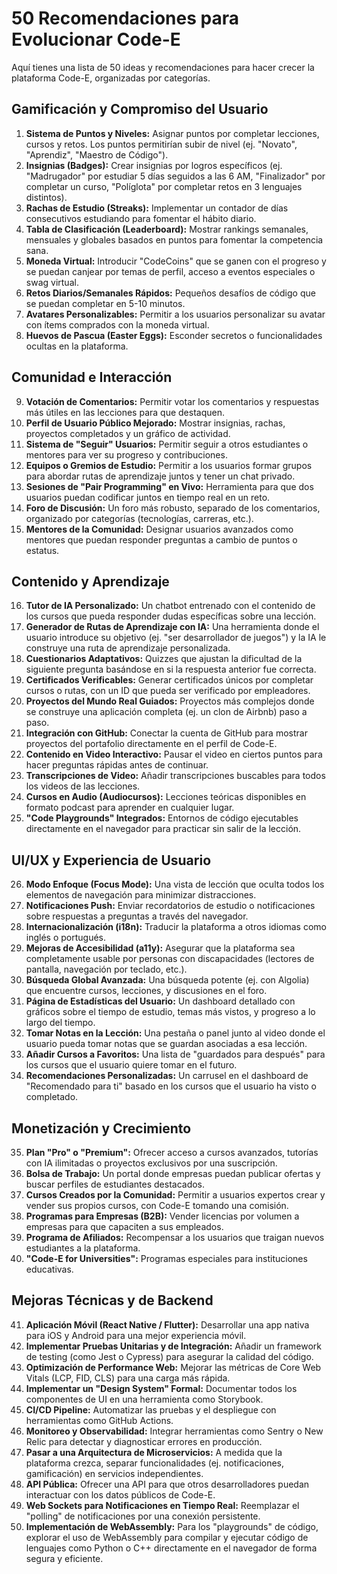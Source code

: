 # 50 Recomendaciones para Evolucionar Code-E

Aquí tienes una lista de 50 ideas y recomendaciones para hacer crecer la plataforma Code-E, organizadas por categorías.

## Gamificación y Compromiso del Usuario

1.  **Sistema de Puntos y Niveles:** Asignar puntos por completar lecciones, cursos y retos. Los puntos permitirían subir de nivel (ej. "Novato", "Aprendiz", "Maestro de Código").
2.  **Insignias (Badges):** Crear insignias por logros específicos (ej. "Madrugador" por estudiar 5 días seguidos a las 6 AM, "Finalizador" por completar un curso, "Políglota" por completar retos en 3 lenguajes distintos).
3.  **Rachas de Estudio (Streaks):** Implementar un contador de días consecutivos estudiando para fomentar el hábito diario.
4.  **Tabla de Clasificación (Leaderboard):** Mostrar rankings semanales, mensuales y globales basados en puntos para fomentar la competencia sana.
5.  **Moneda Virtual:** Introducir "CodeCoins" que se ganen con el progreso y se puedan canjear por temas de perfil, acceso a eventos especiales o swag virtual.
6.  **Retos Diarios/Semanales Rápidos:** Pequeños desafíos de código que se puedan completar en 5-10 minutos.
7.  **Avatares Personalizables:** Permitir a los usuarios personalizar su avatar con ítems comprados con la moneda virtual.
8.  **Huevos de Pascua (Easter Eggs):** Esconder secretos o funcionalidades ocultas en la plataforma.

## Comunidad e Interacción

9.  **Votación de Comentarios:** Permitir votar los comentarios y respuestas más útiles en las lecciones para que destaquen.
10. **Perfil de Usuario Público Mejorado:** Mostrar insignias, rachas, proyectos completados y un gráfico de actividad.
11. **Sistema de "Seguir" Usuarios:** Permitir seguir a otros estudiantes o mentores para ver su progreso y contribuciones.
12. **Equipos o Gremios de Estudio:** Permitir a los usuarios formar grupos para abordar rutas de aprendizaje juntos y tener un chat privado.
13. **Sesiones de "Pair Programming" en Vivo:** Herramienta para que dos usuarios puedan codificar juntos en tiempo real en un reto.
14. **Foro de Discusión:** Un foro más robusto, separado de los comentarios, organizado por categorías (tecnologías, carreras, etc.).
15. **Mentores de la Comunidad:** Designar usuarios avanzados como mentores que puedan responder preguntas a cambio de puntos o estatus.

## Contenido y Aprendizaje

16. **Tutor de IA Personalizado:** Un chatbot entrenado con el contenido de los cursos que pueda responder dudas específicas sobre una lección.
17. **Generador de Rutas de Aprendizaje con IA:** Una herramienta donde el usuario introduce su objetivo (ej. "ser desarrollador de juegos") y la IA le construye una ruta de aprendizaje personalizada.
18. **Cuestionarios Adaptativos:** Quizzes que ajustan la dificultad de la siguiente pregunta basándose en si la respuesta anterior fue correcta.
19. **Certificados Verificables:** Generar certificados únicos por completar cursos o rutas, con un ID que pueda ser verificado por empleadores.
20. **Proyectos del Mundo Real Guiados:** Proyectos más complejos donde se construye una aplicación completa (ej. un clon de Airbnb) paso a paso.
21. **Integración con GitHub:** Conectar la cuenta de GitHub para mostrar proyectos del portafolio directamente en el perfil de Code-E.
22. **Contenido en Video Interactivo:** Pausar el video en ciertos puntos para hacer preguntas rápidas antes de continuar.
23. **Transcripciones de Video:** Añadir transcripciones buscables para todos los videos de las lecciones.
24. **Cursos en Audio (Audiocursos):** Lecciones teóricas disponibles en formato podcast para aprender en cualquier lugar.
25. **"Code Playgrounds" Integrados:** Entornos de código ejecutables directamente en el navegador para practicar sin salir de la lección.

## UI/UX y Experiencia de Usuario

26. **Modo Enfoque (Focus Mode):** Una vista de lección que oculta todos los elementos de navegación para minimizar distracciones.
27. **Notificaciones Push:** Enviar recordatorios de estudio o notificaciones sobre respuestas a preguntas a través del navegador.
28. **Internacionalización (i18n):** Traducir la plataforma a otros idiomas como inglés o portugués.
29. **Mejoras de Accesibilidad (a11y):** Asegurar que la plataforma sea completamente usable por personas con discapacidades (lectores de pantalla, navegación por teclado, etc.).
30. **Búsqueda Global Avanzada:** Una búsqueda potente (ej. con Algolia) que encuentre cursos, lecciones, y discusiones en el foro.
31. **Página de Estadísticas del Usuario:** Un dashboard detallado con gráficos sobre el tiempo de estudio, temas más vistos, y progreso a lo largo del tiempo.
32. **Tomar Notas en la Lección:** Una pestaña o panel junto al video donde el usuario pueda tomar notas que se guardan asociadas a esa lección.
33. **Añadir Cursos a Favoritos:** Una lista de "guardados para después" para los cursos que el usuario quiere tomar en el futuro.
34. **Recomendaciones Personalizadas:** Un carrusel en el dashboard de "Recomendado para ti" basado en los cursos que el usuario ha visto o completado.

## Monetización y Crecimiento

35. **Plan "Pro" o "Premium":** Ofrecer acceso a cursos avanzados, tutorías con IA ilimitadas o proyectos exclusivos por una suscripción.
36. **Bolsa de Trabajo:** Un portal donde empresas puedan publicar ofertas y buscar perfiles de estudiantes destacados.
37. **Cursos Creados por la Comunidad:** Permitir a usuarios expertos crear y vender sus propios cursos, con Code-E tomando una comisión.
38. **Programas para Empresas (B2B):** Vender licencias por volumen a empresas para que capaciten a sus empleados.
39. **Programa de Afiliados:** Recompensar a los usuarios que traigan nuevos estudiantes a la plataforma.
40. **"Code-E for Universities":** Programas especiales para instituciones educativas.

## Mejoras Técnicas y de Backend

41. **Aplicación Móvil (React Native / Flutter):** Desarrollar una app nativa para iOS y Android para una mejor experiencia móvil.
42. **Implementar Pruebas Unitarias y de Integración:** Añadir un framework de testing (como Jest o Cypress) para asegurar la calidad del código.
43. **Optimización de Performance Web:** Mejorar las métricas de Core Web Vitals (LCP, FID, CLS) para una carga más rápida.
44. **Implementar un "Design System" Formal:** Documentar todos los componentes de UI en una herramienta como Storybook.
45. **CI/CD Pipeline:** Automatizar las pruebas y el despliegue con herramientas como GitHub Actions.
46. **Monitoreo y Observabilidad:** Integrar herramientas como Sentry o New Relic para detectar y diagnosticar errores en producción.
47. **Pasar a una Arquitectura de Microservicios:** A medida que la plataforma crezca, separar funcionalidades (ej. notificaciones, gamificación) en servicios independientes.
48. **API Pública:** Ofrecer una API para que otros desarrolladores puedan interactuar con los datos públicos de Code-E.
49. **Web Sockets para Notificaciones en Tiempo Real:** Reemplazar el "polling" de notificaciones por una conexión persistente.
50. **Implementación de WebAssembly:** Para los "playgrounds" de código, explorar el uso de WebAssembly para compilar y ejecutar código de lenguajes como Python o C++ directamente en el navegador de forma segura y eficiente.
